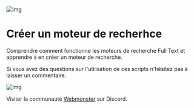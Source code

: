 ![img](https://jobboard.webmonster.tech/assets/images/webmonster/logo-dark@2x.png)

# Créer un moteur de recherhce

Comprendre comment fonctionne les moteurs de recherche Full Text et apprendre à en créer un moteur de recherche.



Si vous avez des questions sur l'utilisation de ces scripts n'hésitez pas à laisser un commentaire.

![img](https://jobboard.webmonster.tech/assets/images/webmonster/logo-dark.png)

Visiter la communauté [Webmonster](https://discord.gg/XU4g5WfH4R) sur Discord.
